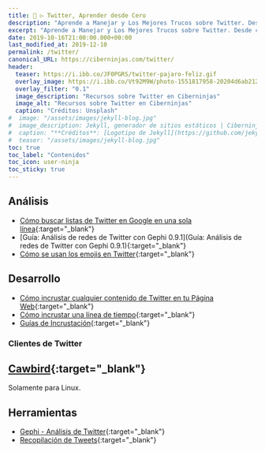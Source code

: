 ```yaml
---
title: 🐤 ▷ Twitter, Aprender desde Cero
description: "Aprende a Manejar y Los Mejores Trucos sobre Twitter. Desde cero todo lo que debes saber"
excerpt: "Aprende a Manejar y Los Mejores Trucos sobre Twitter. Desde cero todo lo que debes saber"
date: 2019-10-16T21:00:00.000+00:00
last_modified_at: 2019-12-10
permalink: /twitter/
canonical_URL: https://ciberninjas.com/twitter/
header:
  teaser: https://i.ibb.co/JF0PGRS/twitter-pajaro-feliz.gif
  overlay_image: https://i.ibb.co/Vt92M9W/photo-1551817958-20204d6ab212-ixlib-rb-1-2.jpg
  overlay_filter: "0.1"
  image_description: "Recursos sobre Twitter en Ciberninjas"
  image_alt: "Recursos sobre Twitter en Ciberninjas"
  caption: "Créditos: Unsplash"
#  image: "/assets/images/jekyll-blog.jpg"
#  image_description: Jekyll, generador de sitios estáticos | Ciberninjas
#  caption: "**Créditos**: [Logotipo de Jekyll](https://github.com/jekyll/brand) extraído del repositorio de Marketing de Jekyll. Edición y montaje de Elaboración Propia"
#  teaser: "/assets/images/jekyll-blog.jpg"
toc: true
toc_label: "Contenidos"
toc_icon: user-ninja
toc_sticky: true
---
```


## Análisis

* [Cómo buscar listas de Twitter en Google en una sola línea](https://www.mmadrigal.com/como-buscar-listas-de-twitter-en-google-en-una-sola-linea/){:target="_blank"}
* [Guía: Análisis de redes de Twitter con Gephi 0.9.1](Guía: Análisis de redes de Twitter con Gephi 0.9.1){:target="_blank"}
* [Cómo se usan los emojis en Twitter](https://emoji.enricmor.eu/){:target="_blank"}

<!-- Agregar Más Enlaces de Marcelono Madrigal -->

## Desarrollo

* [Cómo incrustar cualquier contenido de Twitter en tu Página Web](https://publish.twitter.com/#){:target="_blank"}
* [Cómo incrustar una línea de tiempo](https://help.twitter.com/en/using-twitter/embed-twitter-feed){:target="_blank"}
* [Guías de Incrustación](https://developer.twitter.com/en/docs/twitter-for-websites/embedded-tweets/overview){:target="_blank"}

### Clientes de Twitter

## [Cawbird](https://github.com/IBBoard/cawbird#cawbird-104){:target="_blank"}

Solamente para Linux.

## Herramientas

* [Gephi - Análisis de Twitter](https://gephi.org/){:target="_blank"}
* [Recopilación de Tweets](https://guides.libraries.psu.edu/c.php?g=796631&p=5698003){:target="_blank"}
